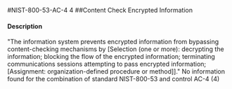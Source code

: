 #NIST-800-53-AC-4 4
##Content Check Encrypted Information
#### Description
"The information system prevents encrypted information from bypassing content-checking mechanisms by [Selection (one or more): decrypting the information; blocking the flow of the encrypted information; terminating communications sessions attempting to pass encrypted information; [Assignment: organization-defined procedure or method]]."
No information found for the combination of standard NIST-800-53 and control AC-4 (4)
